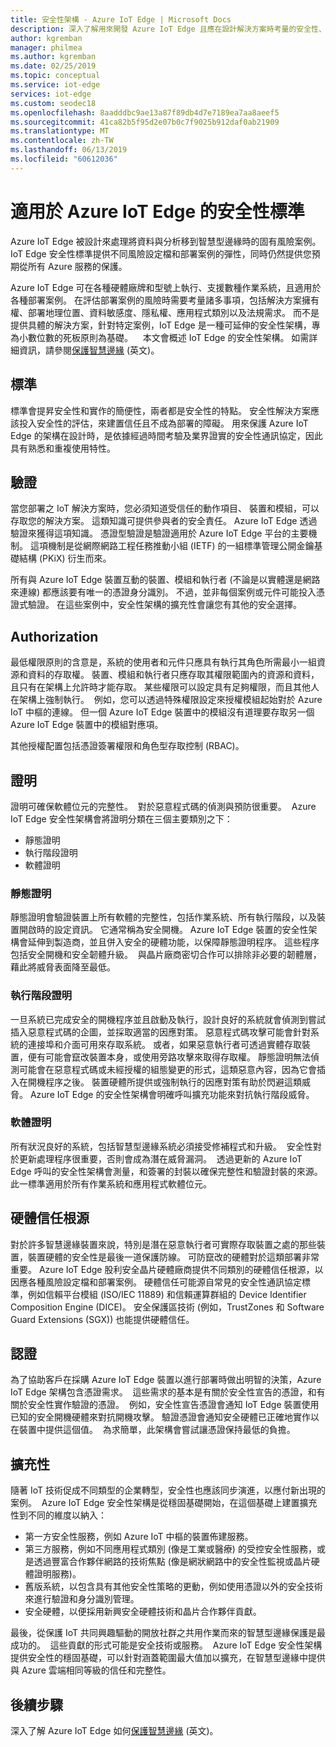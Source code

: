 ```yaml
---
title: 安全性架構 - Azure IoT Edge | Microsoft Docs
description: 深入了解用來開發 Azure IoT Edge 且應在設計解決方案時考量的安全性、驗證及授權標準
author: kgremban
manager: philmea
ms.author: kgremban
ms.date: 02/25/2019
ms.topic: conceptual
ms.service: iot-edge
services: iot-edge
ms.custom: seodec18
ms.openlocfilehash: 8aadddbc9ae13a87f89db4d7e7189ea7aa8aeef5
ms.sourcegitcommit: 41ca82b5f95d2e07b0c7f9025b912daf0ab21909
ms.translationtype: MT
ms.contentlocale: zh-TW
ms.lasthandoff: 06/13/2019
ms.locfileid: "60612036"
---
```

# <a name="security-standards-for-azure-iot-edge"></a>適用於 Azure IoT Edge 的安全性標準

Azure IoT Edge 被設計來處理將資料與分析移到智慧型邊緣時的固有風險案例。 IoT Edge 安全性標準提供不同風險設定檔和部署案例的彈性，同時仍然提供您預期從所有 Azure 服務的保護。 

Azure IoT Edge 可在各種硬體廠牌和型號上執行、支援數種作業系統，且適用於各種部署案例。 在評估部署案例的風險時需要考量諸多事項，包括解決方案擁有權、部署地理位置、資料敏感度、隱私權、應用程式類別以及法規需求。 而不是提供具體的解決方案，針對特定案例，IoT Edge 是一種可延伸的安全性架構，專為小數位數的死板原則為基礎。 
 
本文會概述 IoT Edge 的安全性架構。 如需詳細資訊，請參閱[保護智慧邊緣](https://azure.microsoft.com/blog/securing-the-intelligent-edge/) \(英文\)。

## <a name="standards"></a>標準

標準會提昇安全性和實作的簡便性，兩者都是安全性的特點。 安全性解決方案應該投入安全性的評估，來建置信任且不成為部署的障礙。 用來保護 Azure IoT Edge 的架構在設計時，是依據經過時間考驗及業界證實的安全性通訊協定，因此具有熟悉和重複使用特性。 

## <a name="authentication"></a>驗證

當您部署之 IoT 解決方案時，您必須知道受信任的動作項目、 裝置和模組，可以存取您的解決方案。 這類知識可提供參與者的安全責任。 Azure IoT Edge 透過驗證來獲得這項知識。 憑證型驗證是驗證適用於 Azure IoT Edge 平台的主要機制。 這項機制是從網際網路工程任務推動小組 (IETF) 的一組標準管理公開金鑰基礎結構 (PKiX) 衍生而來。     

所有與 Azure IoT Edge 裝置互動的裝置、模組和執行者 (不論是以實體還是網路來連線) 都應該要有唯一的憑證身分識別。 不過，並非每個案例或元件可能投入憑證式驗證。 在這些案例中，安全性架構的擴充性會讓您有其他的安全選擇。 

## <a name="authorization"></a>Authorization

最低權限原則的含意是，系統的使用者和元件只應具有執行其角色所需最小一組資源和資料的存取權。 裝置、模組和執行者只應存取其權限範圍內的資源和資料，且只有在架構上允許時才能存取。 某些權限可以設定具有足夠權限，而且其他人在架構上強制執行。  例如，您可以透過特殊權限設定來授權模組起始對於 Azure IoT 中樞的連線。 但一個 Azure IoT Edge 裝置中的模組沒有道理要存取另一個 Azure IoT Edge 裝置中的模組對應項。

其他授權配置包括憑證簽署權限和角色型存取控制 (RBAC)。 

## <a name="attestation"></a>證明

證明可確保軟體位元的完整性。  對於惡意程式碼的偵測與預防很重要。  Azure IoT Edge 安全性架構會將證明分類在三個主要類別之下：

* 靜態證明
* 執行階段證明
* 軟體證明

### <a name="static-attestation"></a>靜態證明

靜態證明會驗證裝置上所有軟體的完整性，包括作業系統、所有執行階段，以及裝置開啟時的設定資訊。 它通常稱為安全開機。 Azure IoT Edge 裝置的安全性架構會延伸到製造商，並且併入安全的硬體功能，以保障靜態證明程序。 這些程序包括安全開機和安全韌體升級。  與晶片廠商密切合作可以排除非必要的韌體層，藉此將威脅表面降至最低。 

### <a name="runtime-attestation"></a>執行階段證明

一旦系統已完成安全的開機程序並且啟動及執行，設計良好的系統就會偵測到嘗試插入惡意程式碼的企圖，並採取適當的因應對策。 惡意程式碼攻擊可能會針對系統的連接埠和介面可用來存取系統。 或者，如果惡意執行者可透過實體存取裝置，便有可能會竄改裝置本身，或使用旁路攻擊來取得存取權。 靜態證明無法偵測可能會在惡意程式碼或未經授權的組態變更的形式，這類惡意內容，因為它會插入在開機程序之後。 裝置硬體所提供或強制執行的因應對策有助於閃避這類威脅。  Azure IoT Edge 的安全性架構會明確呼叫擴充功能來對抗執行階段威脅。  

### <a name="software-attestation"></a>軟體證明

所有狀況良好的系統，包括智慧型邊緣系統必須接受修補程式和升級。  安全性對於更新處理程序很重要，否則會成為潛在威脅漏洞。  透過更新的 Azure IoT Edge 呼叫的安全性架構會測量，和簽署的封裝以確保完整性和驗證封裝的來源。  此一標準適用於所有作業系統和應用程式軟體位元。 

## <a name="hardware-root-of-trust"></a>硬體信任根源

對於許多智慧邊緣裝置來說，特別是潛在惡意執行者可實際存取裝置之處的那些裝置，裝置硬體的安全性是最後一道保護防線。 可防竄改的硬體對於這類部署非常重要。 Azure IoT Edge 股利安全晶片硬體廠商提供不同類別的硬體信任根源，以因應各種風險設定檔和部署案例。 硬體信任可能源自常見的安全性通訊協定標準，例如信賴平台模組 (ISO/IEC 11889) 和信賴運算群組的 Device Identifier Composition Engine (DICE)。 安全保護區技術 (例如，TrustZones 和 Software Guard Extensions (SGX)) 也能提供硬體信任。 

## <a name="certification"></a>認證

為了協助客戶在採購 Azure IoT Edge 裝置以進行部署時做出明智的決策，Azure IoT Edge 架構包含憑證需求。  這些需求的基本是有關於安全性宣告的憑證，和有關於安全性實作驗證的憑證。  例如，安全性宣告憑證會通知 IoT Edge 裝置使用已知的安全開機硬體來對抗開機攻擊。 驗證憑證會通知安全硬體已正確地實作以在裝置中提供這個值。  為求簡單，此架構會嘗試讓憑證保持最低的負擔。   

## <a name="extensibility"></a>擴充性

隨著 IoT 技術促成不同類型的企業轉型，安全性也應該同步演進，以應付新出現的案例。  Azure IoT Edge 安全性架構是從穩固基礎開始，在這個基礎上建置擴充性到不同的維度以納入： 

* 第一方安全性服務，例如 Azure IoT 中樞的裝置佈建服務。
* 第三方服務，例如不同應用程式類別 (像是工業或醫療) 的受控安全性服務，或是透過豐富合作夥伴網路的技術焦點 (像是網狀網路中的安全性監視或晶片硬體證明服務)。
* 舊版系統，以包含具有其他安全性策略的更動，例如使用憑證以外的安全技術來進行驗證和身分識別管理。
* 安全硬體，以便採用新興安全硬體技術和晶片合作夥伴貢獻。

最後，從保護 IoT 共同興趣驅動的開放社群之共用作業而來的智慧型邊緣保護是最成功的。  這些貢獻的形式可能是安全技術或服務。  Azure IoT Edge 安全性架構提供安全性的穩固基礎，可以針對涵蓋範圍最大值加以擴充，在智慧型邊緣中提供與 Azure 雲端相同等級的信任和完整性。  

## <a name="next-steps"></a>後續步驟

深入了解 Azure IoT Edge 如何[保護智慧邊緣](https://azure.microsoft.com/blog/securing-the-intelligent-edge/) \(英文\)。
